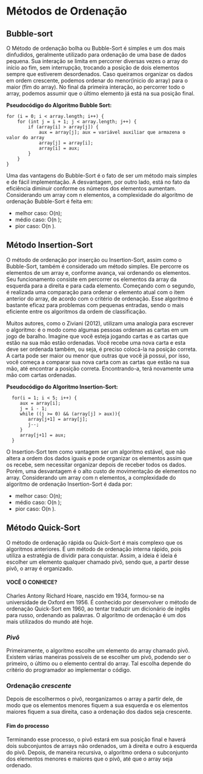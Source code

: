 # Métodos de Ordenação  

##    Bubble-sort

   O Método de ordenação bolha ou Bubble-Sort é simples e um dos mais dinfudidos,
   geralmente utilizado para ordenação de uma base de dados pequena. Sua interação se limita em percorrer diversas 
   vezes o array do início ao fim, sem interrupção, trocando a posição de dois elementos sempre que estiverem 
   desordenados. Caso queiramos organizar os dados em ordem crescente, podemos ordenar do menor(inicio do array) para o
   maior (fim do array). No final da primeira interação, ao percorrer todo o array, podemos assumir que o último 
   elemento já está na sua posição final.

**Pseudocódigo do Algoritmo Bubble Sort:**
    

    for (i = 0; i < array.length; i++) {
        for (int j = i + 1; j < array.length; j++) {
            if (array[i] > array[j]) {
                aux = array[j]; aux = variável auxiliar que armazena o valor do array
                array[j] = array[i];
                array[i] = aux;
            }
        }
    }


   Uma das vantagens do Bubble-Sort é o fato de ser um método mais simples e de fácil implementação. A
   desvantagem, por outro lado, está no fato da eficiência diminuir conforme os números dos elementos
   aumentam. Considerando um array com n elementos, a complexidade do algoritmo de ordenação Bubble-Sort é feita em:

*    melhor caso: O(n);
*    médio caso: O(n );
*    pior caso: O(n ).

##  Método Insertion-Sort

   O método de ordenação por inserção ou Insertion-Sort, assim como o Bubble-Sort, também é considerado um
   método simples. Ele percorre os elementos de um array e, conforme avança, vai ordenando os elementos. Seu
   funcionamento consiste em percorrer os elementos da array da esquerda para a direita e para cada elemento.
   Começando com o segundo, é realizada uma comparação para ordenar o elemento atual com o item anterior
   do array, de acordo com o critério de ordenação. Esse algoritmo é bastante eficaz para problemas com
   pequenas entradas, sendo o mais eficiente entre os algoritmos da ordem de classificação.

   Muitos autores, como o Ziviani (2012), utilizam uma analogia para escrever o algoritmo: é o modo como
   algumas pessoas ordenam as cartas em um jogo de baralho. Imagine que você esteja jogando cartas e as cartas
   que estão na sua mão estão ordenadas. Você recebe uma nova carta e esta deve ser ordenada também, ou seja,
   é preciso colocá-la na posição correta. A carta pode ser maior ou menor que outras que você já possui, por
   isso, você começa a comparar sua nova carta com as cartas que estão na sua mão, até encontrar a posição
   correta. Encontrando-a, terá novamente uma mão com cartas ordenadas.

**Pseudocódigo do Algoritmo Insertion-Sort:**

      for(i = 1; i < 5; i++) {				
         aux = array[i];
         j = i - 1;					
         while ((j >= 0) && (array[j] > aux)){				
            array[j+1] = array[j];
            j--;
         }	
         array[j+1] = aux;
      }

O Insertion-Sort tem como vantagem ser um algoritmo estável, que não altera a ordem dos dados iguais e
pode organizar os elementos assim que os recebe, sem necessitar organizar depois de receber todos os dados.
Porém, uma desvantagem é o alto custo de movimentação de elementos no array.
Considerando um array com n elementos, a complexidade do algoritmo de ordenação Insertion-Sort é dada
por:
* melhor caso: O(n);
* médio caso: O(n );
* pior caso: O(n ).

##  Método Quick-Sort

   O método de ordenação rápida ou Quick-Sort é mais complexo que os algoritmos anteriores. É um método de 
   ordenação interna rápido, pois utiliza a estratégia de dividir para conquistar. Assim, a ideia é ideia é escolher um
   elemento qualquer chamado pivô, sendo que, a partir desse pivô, o array é organizado.

#### VOCÊ O CONHECE?
   Charles Antony Richard Hoare, nascido em 1934, formou-se na universidade de
   Oxford em 1956. É conhecido por desenvolver o método de ordenação Quick-Sort em
   1960, ao tentar traduzir um dicionário de inglês para russo, ordenando as palavras. O
   algoritmo de ordenação é um dos mais utilizados do mundo até hoje.
   
###    **_Pivô_**

   Primeiramente, o algoritmo escolhe um elemento do array chamado pivô. Existem várias
   maneiras possíveis de se escolher um pivô, podendo ser o primeiro, o último ou o elemento
   central do array. Tal escolha depende do critério do programador ao implementar o código.

###    Ordenação **_crescente_**
      
   Depois de escolhermos o pivô, reorganizamos o array a partir dele, de modo que os elementos
   menores fiquem a sua esquerda e os elementos maiores fiquem a sua direita, caso a ordenação dos
   dados seja crescente.

####    Fim do processo
   Terminando esse processo, o pivô estará em sua posição final e haverá dois subconjuntos de
   arrays não ordenados, um à direita e outro à esquerda do pivô. Depois, de maneira recursiva, o
   algoritmo ordena o subconjunto dos elementos menores e maiores que o pivô, até que o array seja
   ordenado.



